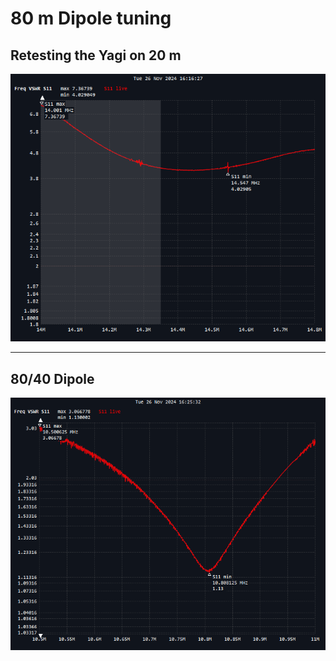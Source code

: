 # 80 m Dipole tuning

## Retesting the Yagi on 20 m

![](res/Pasted%20image%2020241126161643.png)

---

## 80/40 Dipole

![](res/Pasted%20image%2020241126162536.png)